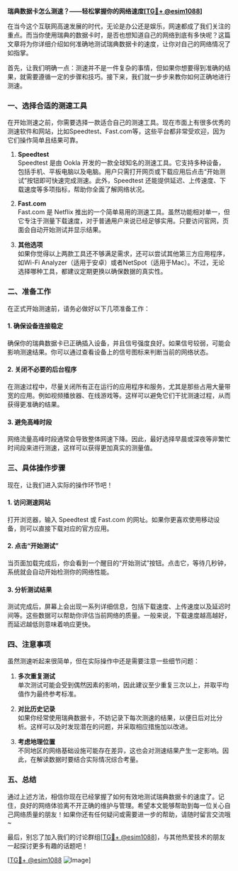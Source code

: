 **瑞典数据卡怎么测速？——轻松掌握你的网络速度[[TG💪+ @esim1088](https://t.me/s/esim1088)]**

在当今这个互联网高速发展的时代，无论是办公还是娱乐，网速都成了我们关注的重点。而当你使用瑞典的数据卡时，是否也想知道自己的网络到底有多快呢？这篇文章将为你详细介绍如何准确地测试瑞典数据卡的速度，让你对自己的网络情况了如指掌。

首先，让我们明确一点：测速并不是一件复杂的事情，但如果你想要得到准确的结果，就需要遵循一定的步骤和技巧。接下来，我们就一步步来教你如何正确地进行测速。

### 一、选择合适的测速工具

在开始测速之前，你需要选择一款适合自己的测速工具。现在市面上有很多优秀的测速软件和网站，比如Speedtest、Fast.com等，这些平台都非常受欢迎，因为它们操作简单且结果可靠。

1. **Speedtest**  
   Speedtest 是由 Ookla 开发的一款全球知名的测速工具。它支持多种设备，包括手机、平板电脑以及电脑。用户只需打开网页或下载应用后点击“开始测试”按钮即可快速完成测速。此外，Speedtest 还能提供延迟、上传速度、下载速度等多项指标，帮助你全面了解网络状况。

2. **Fast.com**  
   Fast.com 是 Netflix 推出的一个简单易用的测速工具。虽然功能相对单一，但它专注于测量下载速度，对于普通用户来说已经足够实用。只要访问官网，页面会自动开始测试并显示结果。

3. **其他选项**  
   如果你觉得以上两款工具还不够满足需求，还可以尝试其他第三方应用程序，如Wi-Fi Analyzer（适用于安卓）或者NetSpot（适用于Mac）。不过，无论选择哪种工具，都建议定期更换以确保数据的真实性。

### 二、准备工作

在正式开始测速前，请务必做好以下几项准备工作：

#### 1. 确保设备连接稳定
确保你的瑞典数据卡已正确插入设备，并且信号强度良好。如果信号较弱，可能会影响测速结果。你可以通过查看设备上的信号图标来判断当前的网络状态。

#### 2. 关闭不必要的后台程序
在测速过程中，尽量关闭所有正在运行的应用程序和服务，尤其是那些占用大量带宽的应用。例如视频播放器、在线游戏等。这样可以避免它们干扰测速过程，从而获得更准确的结果。

#### 3. 避免高峰时段
网络流量高峰时段通常会导致整体网速下降。因此，最好选择早晨或深夜等非繁忙时间段来进行测速，这样可以获得更加真实的测量值。

### 三、具体操作步骤

现在，让我们进入实际的操作环节吧！

#### 1. 访问测速网站
打开浏览器，输入 Speedtest 或 Fast.com 的网址。如果你更喜欢使用移动设备，则可以直接下载对应的官方应用。

#### 2. 点击“开始测试”
当页面加载完成后，你会看到一个醒目的“开始测试”按钮。点击它，等待几秒钟，系统就会自动开始检测你的网络性能。

#### 3. 分析测试结果
测试完成后，屏幕上会出现一系列详细信息，包括下载速度、上传速度以及延迟时间等。这些数据可以帮助你评估当前网络的质量。一般来说，下载速度越高越好，而延迟越低则意味着响应更快。

### 四、注意事项

虽然测速听起来很简单，但在实际操作中还是需要注意一些细节问题：

1. **多次重复测试**  
   单次测试可能会受到偶然因素的影响，因此建议至少重复三次以上，并取平均值作为最终参考标准。

2. **对比历史记录**  
   如果你经常使用瑞典数据卡，不妨记录下每次测速的结果，以便日后对比分析。这样可以及时发现潜在的问题，并采取相应措施加以改进。

3. **考虑地理位置**  
   不同地区的网络基础设施可能存在差异，这也会对测速结果产生一定影响。因此，在解读数据时要结合实际情况综合考量。

### 五、总结

通过上述方法，相信你现在已经掌握了如何有效地测试瑞典数据卡的速度了。记住，良好的网络体验离不开正确的维护与管理。希望本文能够帮助到每一位关心自己网络质量的朋友！如果你还有任何疑问或需要进一步的帮助，请随时留言交流哦~

最后，别忘了加入我们的讨论群组[[TG💪+ @esim1088](https://t.me/s/esim1088)]，与其他热爱技术的朋友一起探讨更多有趣的话题吧！

[[TG💪+ @esim1088](https://t.me/s/esim1088) ![Image](https://i.postimg.cc/4NQfJmqS/Snipaste-2025-05-13-00-14-12.png)]